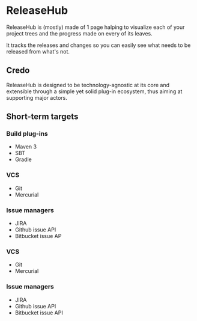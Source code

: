 # ReleaseHub

ReleaseHub is (mostly) made of 1 page halping to visualize each of your project trees and the progress made on every of its leaves.

It tracks the releases and changes so you can easily see what needs to be released from what's not.

## Credo

ReleaseHub is designed to be technology-agnostic at its core and extensible through a simple yet solid plug-in ecosystem, thus aiming at supporting major actors.

## Short-term targets

### Build plug-ins

 - Maven 3
 - SBT
 - Gradle

### VCS

 - Git
 - Mercurial

### Issue managers

 - JIRA
 - Github issue API
 - Bitbucket issue AP

### VCS

 - Git
 - Mercurial

### Issue managers

 - JIRA
 - Github issue API
 - Bitbucket issue API
